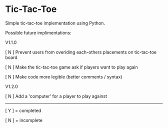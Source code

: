 # Tic-Tac-Toe
Simple tic-tac-toe implementation using Python.

Possible future implimentations:

V1.1.0

[ N ] Prevent users from overiding each-others placements on tic-tac-toe board

[ N ] Make the tic-tac-toe game ask if players want to play again

[ N ] Make code more legible (better comments / syntax)

V1.2.0

[ N ] Add a 'computer' for a player to play against

---------------------------------------------------------------------------------------------------------------

[ Y ] = completed

[ N ] = incomplete
